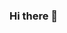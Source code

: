 ### Hi there 👋

<!-- [![My github stats](https://github-readme-stats.vercel.app/api?username=nikolausliu "nikolausliu's github stats")](https://github.com/nikolausliu) -->

<!--
**nikolausliu/nikolausliu** is a ✨ _special_ ✨ repository because its `README.md` (this file) appears on your GitHub profile.

Here are some ideas to get you started:

- 🔭 I’m currently working on ...
- 🌱 I’m currently learning ...
- 👯 I’m looking to collaborate on ...
- 🤔 I’m looking for help with ...
- 💬 Ask me about ...
- 📫 How to reach me: ...
- 😄 Pronouns: ...
- ⚡ Fun fact: ...
-->
